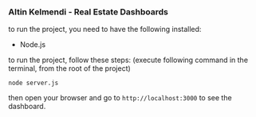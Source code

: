### Altin Kelmendi - Real Estate Dashboards

to run the project, you need to have the following installed:

- Node.js

to run the project, follow these steps:
(execute following command in the terminal, from the root of the project)

```
node server.js
```

then open your browser and go to `http://localhost:3000` to see the dashboard.